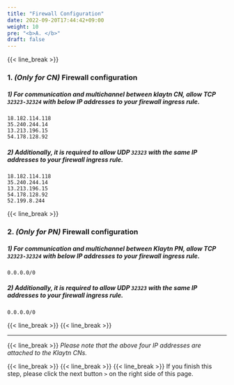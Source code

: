 ```yaml
---
title: "Firewall Configuration"
date: 2022-09-20T17:44:42+09:00
weight: 10
pre: "<b>A. </b>"
draft: false
---
```

{{< line_break >}}

### 1. *(Only for CN)* Firewall configuration

##### 1) For communication and multichannel between klaytn CN, allow TCP ```32323-32324``` with below IP addresses to your firewall ingress rule.
```vim
18.182.114.118  
35.240.244.14 
13.213.196.15 
54.178.128.92
```

##### 2) Additionally, it is required to allow UDP ``` 32323 ``` with the same IP addresses to your firewall ingress rule.
```vim
18.182.114.118  
35.240.244.14 
13.213.196.15 
54.178.128.92
52.199.8.244
``` 
{{< line_break >}}

### 2. *(Only for PN)* Firewall configuration

##### 1) For communication and multichannel between Klaytn PN, allow TCP ```32323-32324``` with below IP addresses to your firewall ingress rule.
```vim
0.0.0.0/0
```

##### 2) Additionally, it is required to allow UDP ``` 32323 ``` with the same IP addresses to your firewall ingress rule.
```vim
0.0.0.0/0
``` 


{{< line_break >}}
{{< line_break >}}

---
{{< line_break >}}
*Please note that the above four IP addresses are attached to the Klaytn CNs.*

{{< line_break >}}
{{< line_break >}}
{{< line_break >}}
If you finish this step, please click the next button ```>``` on the right side of this page.